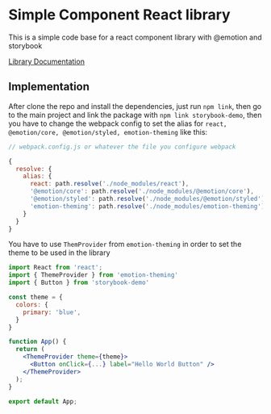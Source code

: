 # Simple Component React library
This is a simple code base for a react component library with @emotion and storybook

[Library Documentation](https://camiloacosta.github.io/react-library-example)

## Implementation
After clone the repo and install the dependencies, just run `npm link`, then go to the main project and link the package with `npm link storybook-demo`, then you have to change the webpack config to set the alias for `react, @emotion/core, @emotion/styled, emotion-theming` like this:

```js
// webpack.config.js or whatever the file you configure webpack

{
  resolve: {
    alias: {
      react: path.resolve('./node_modules/react'),
      '@emotion/core': path.resolve('./node_modules/@emotion/core'),
      '@emotion/styled': path.resolve('./node_modules/@emotion/styled'),
      'emotion-theming': path.resolve('./node_modules/emotion-theming')
    }
  }
}
```

You have to use `ThemProvider` from `emotion-theming` in order to set the theme to be used in the library

```jsx
import React from 'react';
import { ThemeProvider } from 'emotion-theming'
import { Button } from 'storybook-demo'

const theme = {
  colors: {
    primary: 'blue',
  }
}

function App() {
  return (
    <ThemeProvider theme={theme}>
      <Button onClick={...} label="Hello World Button" />
    </ThemeProvider>
  );
}

export default App;
```